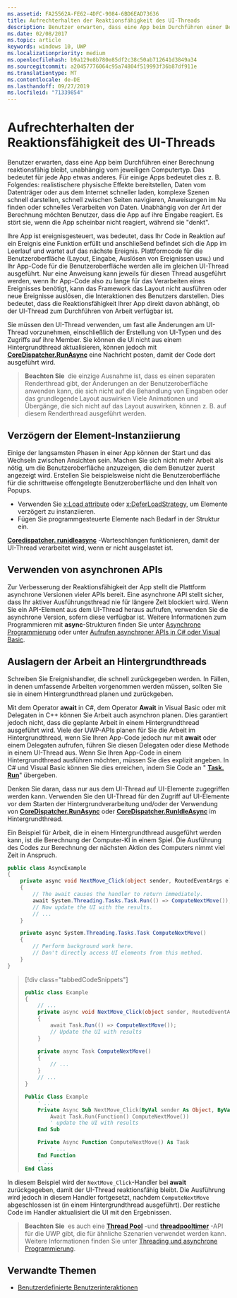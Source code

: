 ```yaml
---
ms.assetid: FA25562A-FE62-4DFC-9084-6BD6EAD73636
title: Aufrechterhalten der Reaktionsfähigkeit des UI-Threads
description: Benutzer erwarten, dass eine App beim Durchführen einer Berechnung reaktionsfähig bleibt, unabhängig vom jeweiligen Computertyp.
ms.date: 02/08/2017
ms.topic: article
keywords: windows 10, UWP
ms.localizationpriority: medium
ms.openlocfilehash: b9a129e8b780e85df2c38c50ab712641d3849a34
ms.sourcegitcommit: a20457776064c95a74804f519993f36b87df911e
ms.translationtype: MT
ms.contentlocale: de-DE
ms.lasthandoff: 09/27/2019
ms.locfileid: "71339854"
---
```

# <a name="keep-the-ui-thread-responsive"></a>Aufrechterhalten der Reaktionsfähigkeit des UI-Threads


Benutzer erwarten, dass eine App beim Durchführen einer Berechnung reaktionsfähig bleibt, unabhängig vom jeweiligen Computertyp. Das bedeutet für jede App etwas anderes. Für einige Apps bedeutet dies z. B. Folgendes: realistischere physische Effekte bereitstellen, Daten vom Datenträger oder aus dem Internet schneller laden, komplexe Szenen schnell darstellen, schnell zwischen Seiten navigieren, Anweisungen im Nu finden oder schnelles Verarbeiten von Daten. Unabhängig von der Art der Berechnung möchten Benutzer, dass die App auf ihre Eingabe reagiert. Es stört sie, wenn die App scheinbar nicht reagiert, während sie "denkt".

Ihre App ist ereignisgesteuert, was bedeutet, dass Ihr Code in Reaktion auf ein Ereignis eine Funktion erfüllt und anschließend befindet sich die App im Leerlauf und wartet auf das nächste Ereignis. Plattformcode für die Benutzeroberfläche (Layout, Eingabe, Auslösen von Ereignissen usw.) und Ihr App-Code für die Benutzeroberfläche werden alle im gleichen UI-Thread ausgeführt. Nur eine Anweisung kann jeweils für diesen Thread ausgeführt werden, wenn Ihr App-Code also zu lange für das Verarbeiten eines Ereignisses benötigt, kann das Framework das Layout nicht ausführen oder neue Ereignisse auslösen, die Interaktionen des Benutzers darstellen. Dies bedeutet, dass die Reaktionsfähigkeit Ihrer App direkt davon abhängt, ob der UI-Thread zum Durchführen von Arbeit verfügbar ist.

Sie müssen den UI-Thread verwenden, um fast alle Änderungen am UI-Thread vorzunehmen, einschließlich der Erstellung von UI-Typen und des Zugriffs auf ihre Member. Sie können die UI nicht aus einem Hintergrundthread aktualisieren, können jedoch mit [**CoreDispatcher.RunAsync**](https://docs.microsoft.com/uwp/api/windows.ui.core.coredispatcher.runasync) eine Nachricht posten, damit der Code dort ausgeführt wird.

> **Beachten Sie**  die einzige Ausnahme ist, dass es einen separaten Renderthread gibt, der Änderungen an der Benutzeroberfläche anwenden kann, die sich nicht auf die Behandlung von Eingaben oder das grundlegende Layout auswirken Viele Animationen und Übergänge, die sich nicht auf das Layout auswirken, können z. B. auf diesem Renderthread ausgeführt werden.

## <a name="delay-element-instantiation"></a>Verzögern der Element-Instanziierung

Einige der langsamsten Phasen in einer App können der Start und das Wechseln zwischen Ansichten sein. Machen Sie sich nicht mehr Arbeit als nötig, um die Benutzeroberfläche anzuzeigen, die dem Benutzer zuerst angezeigt wird. Erstellen Sie beispielsweise nicht die Benutzeroberfläche für die schrittweise offengelegte Benutzeroberfläche und den Inhalt von Popups.

-   Verwenden Sie [x:Load attribute](../xaml-platform/x-load-attribute.md) oder [x:DeferLoadStrategy](https://docs.microsoft.com/windows/uwp/xaml-platform/x-deferloadstrategy-attribute), um Elemente verzögert zu instanziieren.
-   Fügen Sie programmgesteuerte Elemente nach Bedarf in der Struktur ein.

[**Coredispatcher. runidleasync**](https://docs.microsoft.com/uwp/api/windows.ui.core.coredispatcher.runidleasync) -Warteschlangen funktionieren, damit der UI-Thread verarbeitet wird, wenn er nicht ausgelastet ist.

## <a name="use-asynchronous-apis"></a>Verwenden von asynchronen APIs

Zur Verbesserung der Reaktionsfähigkeit der App stellt die Plattform asynchrone Versionen vieler APIs bereit. Eine asynchrone API stellt sicher, dass Ihr aktiver Ausführungsthread nie für längere Zeit blockiert wird. Wenn Sie ein API-Element aus dem UI-Thread heraus aufrufen, verwenden Sie die asynchrone Version, sofern diese verfügbar ist. Weitere Informationen zum Programmieren mit **async**-Strukturen finden Sie unter [Asynchrone Programmierung](https://docs.microsoft.com/windows/uwp/threading-async/asynchronous-programming-universal-windows-platform-apps) oder unter [Aufrufen asynchroner APIs in C# oder Visual Basic](https://docs.microsoft.com/windows/uwp/threading-async/call-asynchronous-apis-in-csharp-or-visual-basic).

## <a name="offload-work-to-background-threads"></a>Auslagern der Arbeit an Hintergrundthreads

Schreiben Sie Ereignishandler, die schnell zurückgegeben werden. In Fällen, in denen umfassende Arbeiten vorgenommen werden müssen, sollten Sie sie in einem Hintergrundthread planen und zurückgeben.

Mit dem Operator **await** in C#, dem Operator **Await** in Visual Basic oder mit Delegaten in C++ können Sie Arbeit auch asynchron planen. Dies garantiert jedoch nicht, dass die geplante Arbeit in einem Hintergrundthread ausgeführt wird. Viele der UWP-APIs planen für Sie die Arbeit im Hintergrundthread, wenn Sie Ihren App-Code jedoch nur mit **await** oder einem Delegaten aufrufen, führen Sie diesen Delegaten oder diese Methode in einem UI-Thread aus. Wenn Sie Ihren App-Code in einem Hintergrundthread ausführen möchten, müssen Sie dies explizit angeben. In C# und Visual Basic können Sie dies erreichen, indem Sie Code an " [**Task. Run**](https://docs.microsoft.com/dotnet/api/system.threading.tasks.task.run)" übergeben.

Denken Sie daran, dass nur aus dem UI-Thread auf UI-Elemente zugegriffen werden kann. Verwenden Sie den UI-Thread für den Zugriff auf UI-Elemente vor dem Starten der Hintergrundverarbeitung und/oder der Verwendung von [**CoreDispatcher.RunAsync**](https://docs.microsoft.com/uwp/api/windows.ui.core.coredispatcher.runasync) oder [**CoreDispatcher.RunIdleAsync**](https://docs.microsoft.com/uwp/api/windows.ui.core.coredispatcher.runidleasync) im Hintergrundthread.

Ein Beispiel für Arbeit, die in einem Hintergrundthread ausgeführt werden kann, ist die Berechnung der Computer-KI in einem Spiel. Die Ausführung des Codes zur Berechnung der nächsten Aktion des Computers nimmt viel Zeit in Anspruch.

```csharp
public class AsyncExample
{
    private async void NextMove_Click(object sender, RoutedEventArgs e)
    {
        // The await causes the handler to return immediately.
        await System.Threading.Tasks.Task.Run(() => ComputeNextMove());
        // Now update the UI with the results.
        // ...
    }

    private async System.Threading.Tasks.Task ComputeNextMove()
    {
        // Perform background work here.
        // Don't directly access UI elements from this method.
    }
}
```

> [!div class="tabbedCodeSnippets"]
> ```csharp
> public class Example
> {
>     // ...
>     private async void NextMove_Click(object sender, RoutedEventArgs e)
>     {
>         await Task.Run(() => ComputeNextMove());
>         // Update the UI with results
>     }
> 
>     private async Task ComputeNextMove()
>     {
>         // ...
>     }
>     // ...
> }
> ```
> ```vb
> Public Class Example
>     ' ...
>     Private Async Sub NextMove_Click(ByVal sender As Object, ByVal e As RoutedEventArgs)
>         Await Task.Run(Function() ComputeNextMove())
>         ' update the UI with results
>     End Sub
> 
>     Private Async Function ComputeNextMove() As Task
>         ' ...
>     End Function
>     ' ...
> End Class
> ```

In diesem Beispiel wird der `NextMove_Click`-Handler bei **await** zurückgegeben, damit der UI-Thread reaktionsfähig bleibt. Die Ausführung wird jedoch in diesem Handler fortgesetzt, nachdem `ComputeNextMove` abgeschlossen ist (in einem Hintergrundthread ausgeführt). Der restliche Code im Handler aktualisiert die UI mit den Ergebnissen.

> **Beachten Sie**  es auch eine [**Thread Pool**](https://docs.microsoft.com/uwp/api/Windows.System.Threading.ThreadPool) -und [**threadpooltimer**](https://docs.microsoft.com/uwp/api/windows.system.threading.threadpooltimer) -API für die UWP gibt, die für ähnliche Szenarien verwendet werden kann. Weitere Informationen finden Sie unter [Threading und asynchrone Programmierung](https://docs.microsoft.com/windows/uwp/threading-async/index).

## <a name="related-topics"></a>Verwandte Themen

* [Benutzerdefinierte Benutzerinteraktionen](https://docs.microsoft.com/windows/uwp/design/layout/index)
